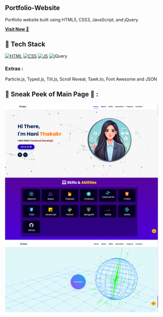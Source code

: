## Portfolio-Website
Portfolio website built using HTML5, CSS3, JavaScript, and jQuery.

<a href="https://comforting-semolina-76b36c.netlify.app/" target="_blank">**Visit Now** 🚀</a>


## 📌 Tech Stack
<!-- ## 📌 Tech Stack -->
[![HTML](https://img.shields.io/badge/html5%20-%23E34F26.svg?&style=for-the-badge&logo=html5&logoColor=white)](&nbsp;)
[![CSS](https://img.shields.io/badge/css3%20-%231572B6.svg?&style=for-the-badge&logo=css3&logoColor=white)](&nbsp;)
[![JS](https://img.shields.io/badge/javascript%20-%23323330.svg?&style=for-the-badge&logo=javascript&logoColor=%23F7DF1E)](&nbsp;)
<img alt="jQuery" src="https://img.shields.io/badge/jquery-%230769AD.svg?style=for-the-badge&logo=jquery&logoColor=white"/>


### Extras : 
Particle.js, Typed.js, Tilt.js, Scroll Reveal, Tawk.to, Font Awesome and JSON

## 📌 Sneak Peek of Main Page 🙈 :
![mockup720](assets/images/projects/Screenshot%202025-01-16%20012842.png)
![ss](assets/images/projects/Screenshot%202025-01-16%20012903.png)
![ss2](assets/images/projects/Screenshot%202025-01-16%20012939.png)





